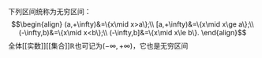 下列区间统称为无穷区间：
$$\begin{align}
(a,+\infty)&=\{x\mid x>a\};\\
[a,+\infty)&=\{x\mid x\ge a\};\\
(-\infty,b)&=\{x\mid x<b\};\\
(-\infty,b]&=\{x\mid x\le b\}.
\end{align}$$
全体[[实数]][[集合]]$\mathbb R$也可记为$(-\infty,+\infty)$，它也是无穷区间